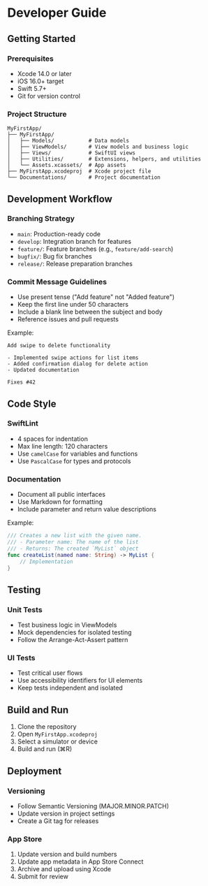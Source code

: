 # Developer Guide

## Getting Started

### Prerequisites
- Xcode 14.0 or later
- iOS 16.0+ target
- Swift 5.7+
- Git for version control

### Project Structure
```
MyFirstApp/
├── MyFirstApp/
│   ├── Models/           # Data models
│   ├── ViewModels/       # View models and business logic
│   ├── Views/            # SwiftUI views
│   ├── Utilities/        # Extensions, helpers, and utilities
│   └── Assets.xcassets/  # App assets
├── MyFirstApp.xcodeproj  # Xcode project file
└── Documentations/       # Project documentation
```

## Development Workflow

### Branching Strategy
- `main`: Production-ready code
- `develop`: Integration branch for features
- `feature/`: Feature branches (e.g., `feature/add-search`)
- `bugfix/`: Bug fix branches
- `release/`: Release preparation branches

### Commit Message Guidelines
- Use present tense ("Add feature" not "Added feature")
- Keep the first line under 50 characters
- Include a blank line between the subject and body
- Reference issues and pull requests

Example:
```
Add swipe to delete functionality

- Implemented swipe actions for list items
- Added confirmation dialog for delete action
- Updated documentation

Fixes #42
```

## Code Style

### SwiftLint
- 4 spaces for indentation
- Max line length: 120 characters
- Use `camelCase` for variables and functions
- Use `PascalCase` for types and protocols

### Documentation
- Document all public interfaces
- Use Markdown for formatting
- Include parameter and return value descriptions

Example:
```swift
/// Creates a new list with the given name.
/// - Parameter name: The name of the list
/// - Returns: The created `MyList` object
func createList(named name: String) -> MyList {
    // Implementation
}
```

## Testing

### Unit Tests
- Test business logic in ViewModels
- Mock dependencies for isolated testing
- Follow the Arrange-Act-Assert pattern

### UI Tests
- Test critical user flows
- Use accessibility identifiers for UI elements
- Keep tests independent and isolated

## Build and Run
1. Clone the repository
2. Open `MyFirstApp.xcodeproj`
3. Select a simulator or device
4. Build and run (⌘R)

## Deployment

### Versioning
- Follow Semantic Versioning (MAJOR.MINOR.PATCH)
- Update version in project settings
- Create a Git tag for releases

### App Store
1. Update version and build numbers
2. Update app metadata in App Store Connect
3. Archive and upload using Xcode
4. Submit for review
